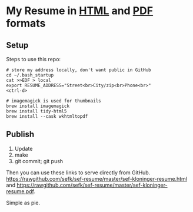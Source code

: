 # My Resume in [HTML][h] and [PDF][p] formats

  [h]: https://rawgithub.com/sefk/sef-resume/master/sef-kloninger-resume.html
  [p]: https://rawgithub.com/sefk/sef-resume/master/sef-kloninger-resume.pdf

## Setup

Steps to use this repo:

    # store my address locally, don't want public in GitHub
    cd ~/.bash_startup
    cat >>EOF > local
    export RESUME_ADDRESS="Street<br>City/zip<br>Phone<br>"
    <ctrl-d>

    # imagemagick is used for thumbnails
    brew install imagemagick
    brew install tidy-html5
    brew install --cask wkhtmltopdf

## Publish

1. Update
2. make
3. git commit; git push

Then you can use these links to serve directly from GitHub.
<https://rawgithub.com/sefk/sef-resume/master/sef-kloninger-resume.html> and
<https://rawgithub.com/sefk/sef-resume/master/sef-kloninger-resume.pdf>.

Simple as pie.
